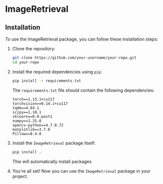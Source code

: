 # ImageRetrieval
## Installation

To use the ImageRetrieval package, you can follow these installation steps:

1. Clone the repository:

    ```bash
    git clone https://github.com/your-username/your-repo.git
    cd your-repo
    ```

2. Install the required dependencies using `pip`:

    ```bash
    pip install -r requirements.txt
    ```

    The `requirements.txt` file should contain the following dependencies:

    ```plaintext
    torch==1.13.1+cu117
    torchvision==0.14.1+cu117
    tqdm==4.64.1
    scipy==1.10.1
    sklearn==0.0.post1
    numpy==1.25.0
    opencv-python==4.7.0.72
    matplotlib==3.7.0
    Pillow==8.4.0
    ```

3. Install the `ImageRetrieval` package itself:

    ```bash
    pip install .
    ```

    This will automatically install packages

4. You're all set! Now you can use the `ImageRetrieval` package in your project.

